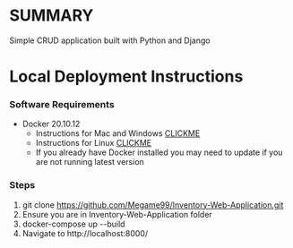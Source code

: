 # SUMMARY
Simple CRUD application built with Python and Django

# Local Deployment Instructions
### Software Requirements 
* Docker 20.10.12
  * Instructions for Mac and Windows [CLICKME](https://docs.docker.com/desktop/) 
  * Instructions for Linux [CLICKME](https://docs.docker.com/engine/install/) 
  * If you already have Docker installed you may need to update if you are not running latest version 
### Steps
1. git clone https://github.com/Megame99/Inventory-Web-Application.git
2. Ensure you are in Inventory-Web-Application folder
3. docker-compose up --build
4. Navigate to http://localhost:8000/ 
